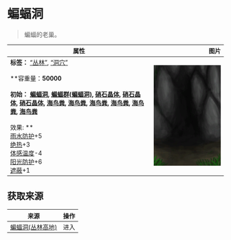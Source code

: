 # 蝙蝠洞  
> 蝙蝠的老巢。  
  
  属性  |   图片   
 ----  |  ----:   
 **标签：**	[“丛林”](tag_Jungle.md), [“洞穴”](tag_Cave.md)<br><br>**容重量：**50000<br><br>**初始：**	[蝙蝠洞](CaveBats.md), [蝙蝠群(蝙蝠洞)](BatColony.md), [硝石晶体](NiterCrystals.md), [硝石晶体](NiterCrystals.md), [硝石晶体](NiterCrystals.md), [海鸟粪](Guano.md), [海鸟粪](Guano.md), [海鸟粪](Guano.md), [海鸟粪](Guano.md), [海鸟粪](Guano.md), [海鸟粪](Guano.md)<br><br>** 效果: **<br>[雨水防护](RainProtection.md)+5<br>[绝热](InsulationHeat.md)+3<br>[体感温度](TemperaturePerceived.md)-4<br>[阳光防护](SunProtection.md)+6<br>[遮蔽](Sheltered.md)+1  |  ![](Sprite/BatCave.png)   
  
## 获取来源  
来源  |  操作  
----  |  ----  
[蝙蝠洞(丛林高地)](CaveBatsEntrance.md)  |  进入  
